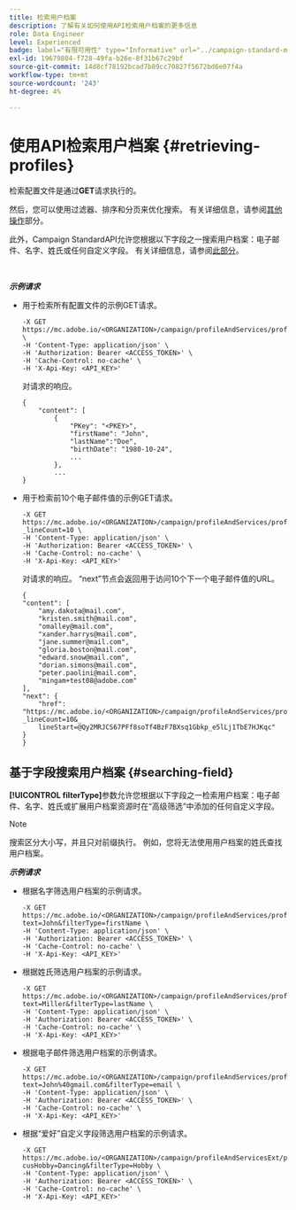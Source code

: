 ```yaml
---
title: 检索用户档案
description: 了解有关如何使用API检索用户档案的更多信息
role: Data Engineer
level: Experienced
badge: label="有限可用性" type="Informative" url="../campaign-standard-migration-home.md" tooltip="仅限于Campaign Standard已迁移的用户"
exl-id: 19679804-f728-49fa-b26e-8f31b67c29bf
source-git-commit: 14d8cf78192bcad7b89cc70827f5672bd6e07f4a
workflow-type: tm+mt
source-wordcount: '243'
ht-degree: 4%

---
```


# 使用API检索用户档案 {#retrieving-profiles}

检索配置文件是通过&#x200B;**GET**&#x200B;请求执行的。

然后，您可以使用过滤器、排序和分页来优化搜索。 有关详细信息，请参阅[其他操作](sorting.md)部分。

此外，Campaign StandardAPI允许您根据以下字段之一搜索用户档案：电子邮件、名字、姓氏或任何自定义字段。 有关详细信息，请参阅[此部分](#searching-field)。

<br/>

***示例请求***

* 用于检索所有配置文件的示例GET请求。

  ```
  -X GET https://mc.adobe.io/<ORGANIZATION>/campaign/profileAndServices/profile \
  -H 'Content-Type: application/json' \
  -H 'Authorization: Bearer <ACCESS_TOKEN>' \
  -H 'Cache-Control: no-cache' \
  -H 'X-Api-Key: <API_KEY>'
  ```

  对请求的响应。

  ```
  {
      "content": [
          {
              "PKey": "<PKEY>",
              "firstName": "John",
              "lastName":"Doe",
              "birthDate": "1980-10-24",
              ...
          },
          ...
  }
  ```

* 用于检索前10个电子邮件值的示例GET请求。

  ```
  -X GET https://mc.adobe.io/<ORGANIZATION>/campaign/profileAndServices/profile/email?_lineCount=10 \
  -H 'Content-Type: application/json' \
  -H 'Authorization: Bearer <ACCESS_TOKEN>' \
  -H 'Cache-Control: no-cache' \
  -H 'X-Api-Key: <API_KEY>'
  ```

  对请求的响应。 “next”节点会返回用于访问10个下一个电子邮件值的URL。

  ```
  {
  "content": [
      "amy.dakota@mail.com",
      "kristen.smith@mail.com",
      "omalley@mail.com",
      "xander.harrys@mail.com",
      "jane.summer@mail.com",
      "gloria.boston@mail.com",
      "edward.snow@mail.com",
      "dorian.simons@mail.com",
      "peter.paolini@mail.com",
      "mingam+test08@adobe.com"
  ],
  "next": {
      "href": "https://mc.adobe.io/<ORGANIZATION>/campaign/profileAndServices/profile/email?_lineCount=10&_
      lineStart=@Qy2MRJCS67PFf8soTf4BzF7BXsq1Gbkp_e5lLj1TbE7HJKqc"
  }
  }
  ```

## 基于字段搜索用户档案 {#searching-field}

**[!UICONTROL filterType]**&#x200B;参数允许您根据以下字段之一检索用户档案：电子邮件、名字、姓氏或扩展用户档案资源时在“高级筛选”中添加的任何自定义字段。

>[!NOTE]
>
>搜索区分大小写，并且只对前缀执行。 例如，您将无法使用用户档案的姓氏查找用户档案。

***示例请求***

* 根据名字筛选用户档案的示例请求。

  ```
  -X GET https://mc.adobe.io/<ORGANIZATION>/campaign/profileAndServices/profile/byText?text=John&filterType=firstName \
  -H 'Content-Type: application/json' \
  -H 'Authorization: Bearer <ACCESS_TOKEN>' \
  -H 'Cache-Control: no-cache' \
  -H 'X-Api-Key: <API_KEY>'
  ```

* 根据姓氏筛选用户档案的示例请求。

  ```
  -X GET https://mc.adobe.io/<ORGANIZATION>/campaign/profileAndServices/profile/byText?text=Miller&filterType=lastName \
  -H 'Content-Type: application/json' \
  -H 'Authorization: Bearer <ACCESS_TOKEN>' \
  -H 'Cache-Control: no-cache' \
  -H 'X-Api-Key: <API_KEY>'
  ```

* 根据电子邮件筛选用户档案的示例请求。

  ```
  -X GET https://mc.adobe.io/<ORGANIZATION>/campaign/profileAndServices/profile/byText?text=John%40gmail.com&filterType=email \
  -H 'Content-Type: application/json' \
  -H 'Authorization: Bearer <ACCESS_TOKEN>' \
  -H 'Cache-Control: no-cache' \
  -H 'X-Api-Key: <API_KEY>'
  ```

* 根据“爱好”自定义字段筛选用户档案的示例请求。

  ```
  -X GET https://mc.adobe.io/<ORGANIZATION>/campaign/profileAndServicesExt/profile/byText?cusHobby=Dancing&filterType=Hobby \
  -H 'Content-Type: application/json' \
  -H 'Authorization: Bearer <ACCESS_TOKEN>' \
  -H 'Cache-Control: no-cache' \
  -H 'X-Api-Key: <API_KEY>'
  ```
